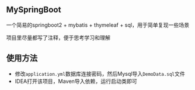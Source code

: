 ## MySpringBoot

一个简易的springboot2 + mybatis + thymeleaf + sql，用于简单复现一些场景

项目里尽量都写了注释，便于思考学习和理解

## 使用方法

* 修改`application.yml`数据库连接密码，然后Mysql导入`DemoData.sql`文件
* IDEA打开该项目，Maven导入依赖，运行启动类即可